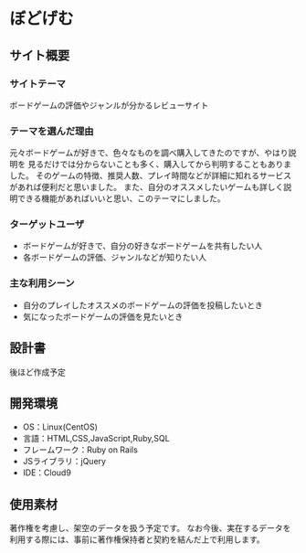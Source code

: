 # ぼどげむ

## サイト概要

### サイトテーマ
ボードゲームの評価やジャンルが分かるレビューサイト
​
### テーマを選んだ理由

元々ボードゲームが好きで、色々なものを調べ購入してきたのですが、やはり説明を
見るだけでは分からないことも多く、購入してから判明することもありました。
そのゲームの特徴、推奨人数、プレイ時間などが詳細に知れるサービスがあれば便利だと思いました。
また、自分のオススメしたいゲームも詳しく説明できる機能があればいいと思い、このテーマにしました。

### ターゲットユーザ
* ボードゲームが好きで、自分の好きなボードゲームを共有したい人
* 各ボードゲームの評価、ジャンルなどが知りたい人
​
### 主な利用シーン
* 自分のプレイしたオススメのボードゲームの評価を投稿したいとき
* 気になったボードゲームの評価を見たいとき
​
## 設計書
後ほど作成予定
​
## 開発環境
- OS：Linux(CentOS)
- 言語：HTML,CSS,JavaScript,Ruby,SQL
- フレームワーク：Ruby on Rails
- JSライブラリ：jQuery
- IDE：Cloud9
​
## 使用素材
著作権を考慮し、架空のデータを扱う予定です。
なお今後、実在するデータを利用する際には、事前に著作権保持者と契約を結んだ上で利用します。